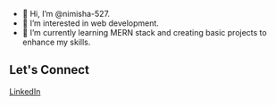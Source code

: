 - 👋 Hi, I’m @nimisha-527.
- 👀 I’m interested in web development.
- 🌱 I’m currently learning MERN stack and creating basic projects to enhance my skills.

**Let's Connect**
----
[LinkedIn](https://www.linkedin.com/in/nimisha-jain-1405a931b/)


<!---
nimisha-527/nimisha-527 is a ✨ special ✨ repository because its `README.md` (this file) appears on your GitHub profile.
You can click the Preview link to take a look at your changes.
--->

